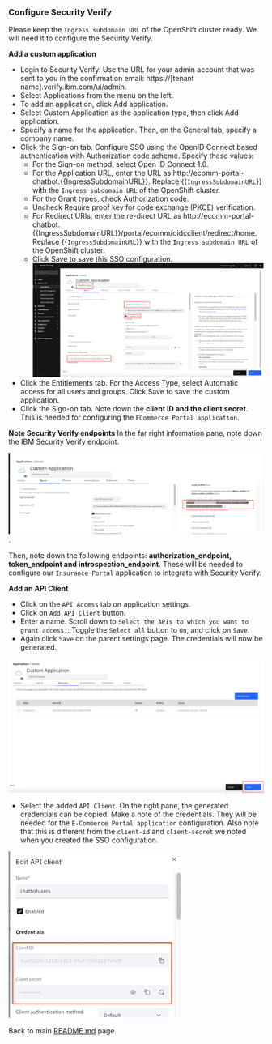 ### Configure Security Verify

Please keep the `Ingress subdomain URL` of the OpenShift cluster ready. We will need it to configure the Security Verify.

**Add a custom application**
- Login to Security Verify. Use the URL for your admin account that was sent to you in the confirmation email: https://[tenant name].verify.ibm.com/ui/admin.
- Select Applications from the menu on the left.
- To add an application, click Add application.
- Select Custom Application as the application type, then click Add application.
- Specify a name for the application. Then, on the General tab, specify a company name.
- Click the Sign-on tab. Configure SSO using the OpenID Connect based authentication with Authorization code scheme. Specify these values:
  - For the Sign-on method, select Open ID Connect 1.0.
  - For the Application URL, enter the URL as http://ecomm-portal-chatbot.{{IngressSubdomainURL}}. Replace {{`IngressSubdomainURL`}} with the `Ingress subdomain URL` of the OpenShift cluster. 
  - For the Grant types, check Authorization code.
  - Uncheck Require proof key for code exchange (PKCE) verification.
  - For Redirect URIs, enter the re-direct URL as http://ecomm-portal-chatbot.{{IngressSubdomainURL}}/portal/ecomm/oidcclient/redirect/home. Replace {{`IngressSubdomainURL`}} with the `Ingress subdomain URL` of the OpenShift cluster.
  - Click Save to save this SSO configuration.
![Configure SSO](./images/configure_sso.png)
- Click the Entitlements tab. For the Access Type, select Automatic access for all users and groups. Click Save to save the custom application.
- Click the Sign-on tab. Note down the **client ID and the client secret**. This is needed for configuring the `ECommerce Portal application`.

**Note Security Verify endpoints**
In the far right information pane, note down the IBM Security Verify endpoint.

![Note endpoint](./images/note_endpoint.png).

Then, note down the following endpoints: **authorization_endpoint, token_endpoint and introspection_endpoint**. These will be needed to configure our `Insurance Portal` application to integrate with Security Verify.

**Add an API Client**
- Click on the `API Access` tab on application settings.
- Click on `Add API Client` button.
- Enter a name. Scroll down to `Select the APIs to which you want to grant access:`. Toggle the `Select all` button to `On`, and click on `Save`.
- Again click `Save` on the parent settings page. The credentials will now be generated.

![Save API Client](./images/save_api_client.png)
- Select the added `API Client`. On the right pane, the generated credentials can be copied. Make a note of the credentials. They will be needed for the `E-Commerce Portal application` configuration. Also note that this is different from the `client-id` and `client-secret` we noted when you created the SSO configuration. 

![Note API Client credentials](./images/note_api_client.png)

Back to main [README.md](README.md#31-configure-security-verify) page.

